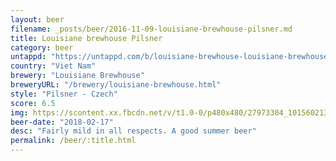 ```yaml
---
layout: beer
filename: _posts/beer/2016-11-09-louisiane-brewhouse-pilsner.md
title: Louisiane brewhouse Pilsner
category: beer
untappd: "https://untappd.com/b/louisiane-brewhouse-louisiane-brewhouse-pilsener/129286"
country: "Viet Nam"
brewery: "Louisiane Brewhouse"
breweryURL: "/brewery/louisiane-brewhouse.html"
style: "Pilsner - Czech"
score: 6.5
img: https://scontent.xx.fbcdn.net/v/t1.0-0/p480x480/27973304_10156021376248745_6182542729752471651_n.jpg?oh=c587c76439851e14521053b48eadf03f&oe=5B0CADA2
beer-date: "2018-02-17"
desc: "Fairly mild in all respects. A good summer beer"
permalink: /beer/:title.html
---
```

